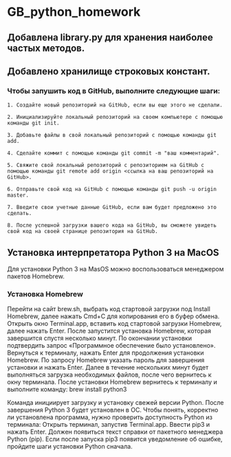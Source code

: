 # GB_python_homework

## Добавлена library.py для хранения наиболее частых методов.
## Добавлено хранилище строковых констант.

### Чтобы запушить код в GitHub, выполните следующие шаги:

    1. Создайте новый репозиторий на GitHub, если вы еще этого не сделали.

    2. Инициализируйте локальный репозиторий на своем компьютере с помощью команды git init.

    3. Добавьте файлы в свой локальный репозиторий с помощью команды git add.

    4. Сделайте коммит с помощью команды git commit -m "ваш комментарий".

    5. Свяжите свой локальный репозиторий с репозиторием на GitHub с помощью команды git remote add origin <ссылка на ваш репозиторий на GitHub>.

    6. Отправьте свой код на GitHub с помощью команды git push -u origin master.

    7. Введите свои учетные данные GitHub, если вам будет предложено это сделать.

    8. После успешной загрузки вашего кода на GitHub, вы сможете увидеть свой код на своей странице репозитория на GitHub.


## Установка интерпретатора Python 3 на MacOS
Для установки Python 3 на MasOS можно воспользоваться менеджером пакетов Homebrew.
### Установка Homebrew
Перейти на сайт  brew.sh, выбрать код стартовой загрузки под Install Homebrew, далее нажать Cmd+C для копирования его в буфер обмена.
Открыть окно Terminal.app, вставить код стартовой загрузки Homebrew, далее нажать Enter. После запустится установка Homebrew, которая завершится спустя несколько минут.
По окончании установки подтвердить запрос «Программное обеспечение было установлено».
Вернуться к терминалу, нажать Enter для продолжения установки Homebrew.
По запросу Homebrew указать пароль для завершения установки и нажать Enter.
Далее в течение нескольких минут будет выполняться загрузка необходимых файлов, после чего вернитесь к окну терминала.
После установки Homebrew вернитесь к терминалу и выполните команду:
brew install python3


Команда инициирует загрузку и установку свежей версии Python. После завершения Python 3 будет установлен в ОС.
Чтобы понять, корректно ли установлена программа, нужно проверить доступность Python из терминала:
Открыть терминал, запустив Terminal.app.
Ввести pip3 и нажать Enter.
Должен появиться текст справки от пакетного менеджера Python (pip). Если после запуска pip3 появится уведомление об ошибке, пройдите шаги установки Python сначала.
